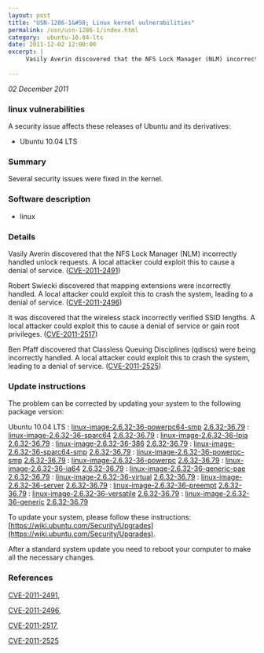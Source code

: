 ```yaml
---
layout: post
title: "USN-1286-1&#58; Linux kernel vulnerabilities"
permalink: /usn/usn-1286-1/index.html
category:  ubuntu-10.04-lts
date: 2011-12-02 12:00:00
excerpt: |
     Vasily Averin discovered that the NFS Lock Manager (NLM) incorrectly handled unlock requests. A local attacker could exploit this to cause a denial of service. ([CVE-2011-2491](http://people.ubuntu.com/~ubuntu-security/cve/CVE-2011-2491))
    
--- 
```

 
 

*02 December 2011*

### linux vulnerabilities

A security issue affects these releases of Ubuntu and its derivatives:

* Ubuntu 10.04 LTS

### Summary

Several security issues were fixed in the kernel. 

### Software description

* linux 

### Details

 Vasily Averin discovered that the NFS Lock Manager (NLM) incorrectly handled unlock requests. A local attacker could exploit this to cause a denial of service. ([CVE-2011-2491](http://people.ubuntu.com/~ubuntu-security/cve/CVE-2011-2491))

Robert Swiecki discovered that mapping extensions were incorrectly handled. A local attacker could exploit this to crash the system, leading to a denial of service. ([CVE-2011-2496](http://people.ubuntu.com/~ubuntu-security/cve/CVE-2011-2496))

It was discovered that the wireless stack incorrectly verified SSID lengths. A local attacker could exploit this to cause a denial of service or gain root privileges. ([CVE-2011-2517](http://people.ubuntu.com/~ubuntu-security/cve/CVE-2011-2517))

Ben Pfaff discovered that Classless Queuing Disciplines (qdiscs) were being incorrectly handled. A local attacker could exploit this to crash the system, leading to a denial of service. ([CVE-2011-2525](http://people.ubuntu.com/~ubuntu-security/cve/CVE-2011-2525)) 

### Update instructions

The problem can be corrected by updating your system to the following package version:

Ubuntu 10.04 LTS
 : [linux-image-2.6.32-36-powerpc64-smp](https://launchpad.net/ubuntu/+source/linux) <span> [2.6.32-36.79](https://launchpad.net/ubuntu/+source/linux/2.6.32-36.79) </span> 
 : [linux-image-2.6.32-36-sparc64](https://launchpad.net/ubuntu/+source/linux) <span> [2.6.32-36.79](https://launchpad.net/ubuntu/+source/linux/2.6.32-36.79) </span> 
 : [linux-image-2.6.32-36-lpia](https://launchpad.net/ubuntu/+source/linux) <span> [2.6.32-36.79](https://launchpad.net/ubuntu/+source/linux/2.6.32-36.79) </span> 
 : [linux-image-2.6.32-36-386](https://launchpad.net/ubuntu/+source/linux) <span> [2.6.32-36.79](https://launchpad.net/ubuntu/+source/linux/2.6.32-36.79) </span> 
 : [linux-image-2.6.32-36-sparc64-smp](https://launchpad.net/ubuntu/+source/linux) <span> [2.6.32-36.79](https://launchpad.net/ubuntu/+source/linux/2.6.32-36.79) </span> 
 : [linux-image-2.6.32-36-powerpc-smp](https://launchpad.net/ubuntu/+source/linux) <span> [2.6.32-36.79](https://launchpad.net/ubuntu/+source/linux/2.6.32-36.79) </span> 
 : [linux-image-2.6.32-36-powerpc](https://launchpad.net/ubuntu/+source/linux) <span> [2.6.32-36.79](https://launchpad.net/ubuntu/+source/linux/2.6.32-36.79) </span> 
 : [linux-image-2.6.32-36-ia64](https://launchpad.net/ubuntu/+source/linux) <span> [2.6.32-36.79](https://launchpad.net/ubuntu/+source/linux/2.6.32-36.79) </span> 
 : [linux-image-2.6.32-36-generic-pae](https://launchpad.net/ubuntu/+source/linux) <span> [2.6.32-36.79](https://launchpad.net/ubuntu/+source/linux/2.6.32-36.79) </span> 
 : [linux-image-2.6.32-36-virtual](https://launchpad.net/ubuntu/+source/linux) <span> [2.6.32-36.79](https://launchpad.net/ubuntu/+source/linux/2.6.32-36.79) </span> 
 : [linux-image-2.6.32-36-server](https://launchpad.net/ubuntu/+source/linux) <span> [2.6.32-36.79](https://launchpad.net/ubuntu/+source/linux/2.6.32-36.79) </span> 
 : [linux-image-2.6.32-36-preempt](https://launchpad.net/ubuntu/+source/linux) <span> [2.6.32-36.79](https://launchpad.net/ubuntu/+source/linux/2.6.32-36.79) </span> 
 : [linux-image-2.6.32-36-versatile](https://launchpad.net/ubuntu/+source/linux) <span> [2.6.32-36.79](https://launchpad.net/ubuntu/+source/linux/2.6.32-36.79) </span> 
 : [linux-image-2.6.32-36-generic](https://launchpad.net/ubuntu/+source/linux) <span> [2.6.32-36.79](https://launchpad.net/ubuntu/+source/linux/2.6.32-36.79) </span> 

To update your system, please follow these instructions: [https://wiki.ubuntu.com/Security/Upgrades](https://wiki.ubuntu.com/Security/Upgrades).

After a standard system update you need to reboot your computer to make all the necessary changes. 

### References

 
 [CVE-2011-2491](http://people.ubuntu.com/~ubuntu-security/cve/CVE-2011-2491), 

 [CVE-2011-2496](http://people.ubuntu.com/~ubuntu-security/cve/CVE-2011-2496), 

 [CVE-2011-2517](http://people.ubuntu.com/~ubuntu-security/cve/CVE-2011-2517), 

 [CVE-2011-2525](http://people.ubuntu.com/~ubuntu-security/cve/CVE-2011-2525)
 

